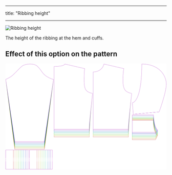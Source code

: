***

title: "Ribbing height"

***

![Ribbing height](ribbingheight.svg)

The height of the ribbing at the hem and cuffs.

## Effect of this option on the pattern

![This image shows the effect of this option by superimposing several variants that have a different value for this option](huey_ribbingheight_sample.svg "Effect of this option on the pattern")
